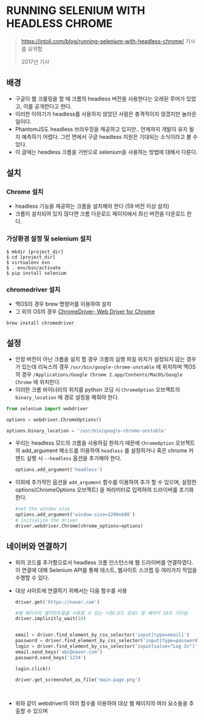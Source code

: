 # RUNNING SELENIUM WITH HEADLESS CHROME

> https://intoli.com/blog/running-selenium-with-headless-chrome/ 기사를 요약함
>
> 2017년 기사 



## 배경

- 구글이 웹 크롤링을 할 때 크롬의 headless 버전을 사용한다는 오래된 루머가 있었고, 이를 공개한다고 한다. 
- 이러한 이야기가 headless를 사용하지 않았던 사람은 충격적이지 않겠지만 놀라운 일이다. 
- PhantomJS도 headless 브라우징을 제공하고 있지만.. 언제까지 개발이 유지 될 지 예측하기 어렵다. 그런 면에서 구글 headless 지원은 기대되는 소식이라고 볼 수 있다.
- 이 글에는 headless 크롬을 기반으로 selenium을 사용하는 방법에 대해서 다룬다.



## 설치

### Chrome 설치 

- headless 기능을 제공하는 크롬을 설치해야 한다 (59 버전 이상 설치)
- 크롬이 설치되어 있지 않다면 크롬 다운로드 페이지에서 최신 버전을 다운로드 한다. 



### 가상환경 설정 및 selenium 설치

~~~
$ mkdir [project_dir]
$ cd [project_dir]
$ virtualenv evn
$ . env/bin/activate
$ pip install selenium

~~~



### chromedriver 설치 

- 맥OS의 경우 brew 명령어를 이용하여 설치 
- 그 외의 OS의 경우 [ChromeDriver- Web Driver for Chrome](https://sites.google.com/a/chromium.org/chromedriver/home)

~~~
brew install chromedriver
~~~



## 설정

- 안정 버전이 아닌 크롬을 설치 할 경우 크롬의 실행 파일 위치가 설정되지 않는 경우가 있는데 리눅스의 경우 `/usr/bin/google-chrome-unstable` 에 위치하며 맥OS의 경우 `/Applications/Google Chrome 2.app/Contents/MacOS/Google Chrome` 에 위치한다. 
- 이러한 크롬 바이너리의 위치를 python 코딩 시 `ChromeOption` 오브젝트의 `binary_location` 에 경로 설정을 해줘야 한다.

~~~python
from selenium import webdriver

options = webdriver.ChromeOptions()

options.binary_location = '/usr/bin/google-chrome-unstable'
~~~



- 우리는 headless 모드의 크롬을 사용하길 원하기 때문에 `ChromeOption` 오브젝트의 add_argument 메소드를 이용하여 `headless` 를 설정하거나 혹은 chrome 커맨드 실행 시 `--headless`  옵션을 추가해야 한다. 

  ~~~python
  options.add_argument('headless')
  ~~~

  

- 이외에 추가적인 옵션을 `add_argument` 함수를 이용하여 추가 할 수 있으며, 설정한 options(ChromeOptions 오브젝트) 을 파라미터로 입력하여 드라이버를 초기화 한다. 

  ~~~python
  #set the window size
  options.add_argument('window-size=1200x600')
  # initialize the driver
  driver.webdriver.Chrome(chrome_options=options)
  ~~~

  

## 네이버와 연결하기

- 위의 코드를 추가함으로서 headless 크롬 인스턴스에 웹 드라이버를 연결하였다. 이 연결에 대해 Selenium API를 통해 테스트, 웹사이트 스크랩 등 여러가지 작업을 수행할 수 있다. 

- 대상 사이트에 연결하기 위해서는 다음 함수를 사용

  ~~~python
  driver.get('https://naver.com')
  
  #웹 페이지의 엘리먼트들을 사용할 수 있는 시점(로드 완료) 할 때까지 10초 기다림 
  driver.implicitly_wait(10)
  
  
  email = driver.find_element_by_css_selector('input[type=email]')
  password = driver.find_element_by_css_selector('input[type=password]')
  login = driver.find_element_by_css_selector('input[value="Log In"]')
  email.send_keys('abc@naver.com')
  password.send_keys('1234')
  
  login.click()
  
  driver.get_screenshot_as_file('main-page.png')
                                              
                                            
  ~~~

  

- 위와 같이 webdriver의 여러 함수를 이용하여 대상 웹 페이지의 여러 요소들을 추출할 수 있으며 